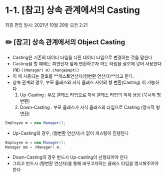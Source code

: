 # 1-1. [참고] 상속 관계에서의 Casting

최종 편집 일시: 2021년 10월 29일 오전 2:21

## ✏️  [참고] 상속 관계에서의 Object Casting

- Casting은 기존의 데이터 타입을 다른 데이터 타입으로 변경하는 것을 말한다
- Casting을 할 때에는 피연산자 앞에 변환하고자 하는 타입을 괄호에 넣어 사용한다 
(예) `((Manager) m).changeDept()`
- 이 때 사용되는 괄호를 **캐스트연산자(형변환 연산자)**라고 한다.
- 상속 관계의 경우, 부모 클래스와 자식 클래스 사이의 형 변환(Casting) 이 가능하다
    1. Up-Casting : 부모 클래스 타입으로 자식 클래스 타입의 객체 생성 (묵시적 형변환)
    2. Down-Casting : 부모 클래스가 자식 클래스의 타입으로 Casting (명시적 형변환)

```java
Employee m = new Manager();
```

- Up-Casting의 경우, (형변환 연산자)가 없이 캐스팅이 진행된다

```java
Employee m = new Manager();
Manager mm = (Manager) m;
```

- Down-Casting의 경우 반드시 Up-casting이 선행되어야 한다
- 그리고 반드시 (형변환 연산자)를 통해 바꾸고자하는 클래스 타입을 명시해주어야 한다